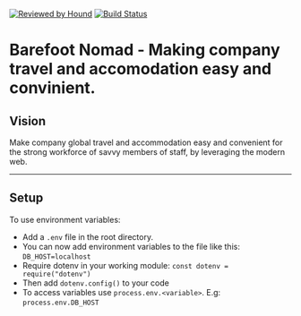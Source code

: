 [![Reviewed by Hound](https://img.shields.io/badge/Reviewed_by-Hound-8E64B0.svg)](https://houndci.com)
[![Build Status](https://travis-ci.org/andela/mervels-bn-backend.svg?branch=develop)](https://travis-ci.org/andela/mervels-bn-backend)

Barefoot Nomad - Making company travel and accomodation easy and convinient.
=======

## Vision
Make company global travel and accommodation easy and convenient for the strong workforce of savvy members of staff, by leveraging the modern web.

---
## Setup
To use environment variables:
- Add a `.env` file in the root directory.
- You can now add environment variables to the file like this: `DB_HOST=localhost`
- Require dotenv in your working module: `const dotenv = require("dotenv")`
- Then add `dotenv.config()` to your code
- To access variables use `process.env.<variable>`. E.g: `process.env.DB_HOST`